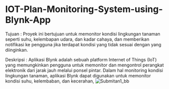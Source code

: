 # IOT-Plan-Monitoring-System-using-Blynk-App

Tujuan : Proyek ini bertujuan untuk memonitor kondisi lingkungan tanaman seperti suhu, kelembapan udara, dan kadar cahaya, dan memberikan notifikasi ke pengguna jika terdapat kondisi yang tidak sesuai dengan yang diinginkan.

Deskripsi : Aplikasi Blynk adalah sebuah platform Internet of Things (IoT) yang memungkinkan pengguna untuk memonitor dan mengontrol perangkat elektronik dari jarak jauh melalui ponsel pintar. Dalam hal monitoring kondisi lingkungan tanaman, aplikasi Blynk dapat digunakan untuk memonitor kondisi suhu, kelembaban, dan kecerahan,
![Submitan1_bb](https://github.com/frengkysorituamanurung/IOT-Plan-Monitoring-System-using-Blynk-App/assets/94450471/b87e206f-15c5-43ef-81c9-511e00008fc1)
